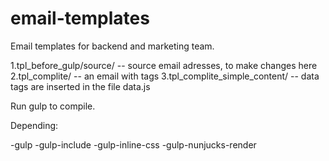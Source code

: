 # email-templates
Email templates for backend and marketing team. <br>

1.tpl_before_gulp/source/ -- source email adresses, to make changes here
2.tpl_complite/ -- an email with tags
3.tpl_complite_simple_content/ -- data tags are inserted in the file data.js

Run gulp to compile.


Depending:

-gulp
-gulp-include
-gulp-inline-css
-gulp-nunjucks-render
